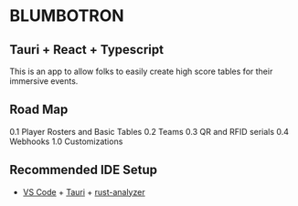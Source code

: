 # BLUMBOTRON
## Tauri + React + Typescript

This is an app to allow folks to easily create high score tables for their immersive events.

## Road Map

0.1 Player Rosters and Basic Tables
0.2 Teams
0.3 QR and RFID serials
0.4 Webhooks
1.0 Customizations

## Recommended IDE Setup

- [VS Code](https://code.visualstudio.com/) + [Tauri](https://marketplace.visualstudio.com/items?itemName=tauri-apps.tauri-vscode) + [rust-analyzer](https://marketplace.visualstudio.com/items?itemName=rust-lang.rust-analyzer)
